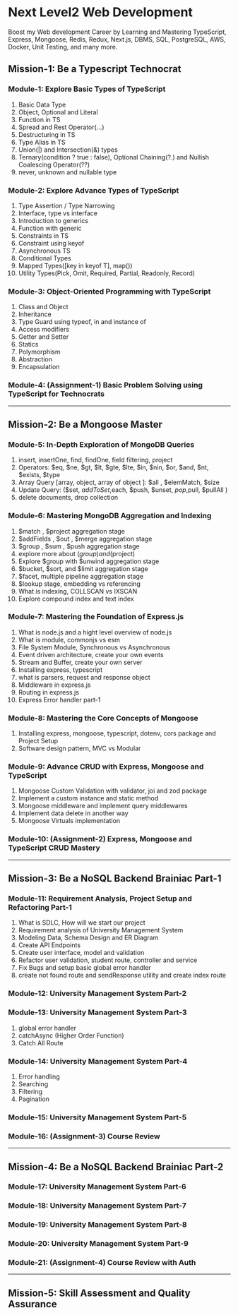 # Next Level2 Web Development

Boost my Web development Career by Learning and Mastering TypeScript, Express, Mongoose, Redis, Redux, Next.js, DBMS, SQL, PostgreSQL, AWS, Docker, Unit Testing, and many more.

## Mission-1: Be a Typescript Technocrat

### Module-1: Explore Basic Types of TypeScript

1. Basic Data Type
1. Object, Optional and Literal
1. Function in TS
1. Spread and Rest Operator(...)
1. Destructuring in TS
1. Type Alias in TS
1. Union(|) and Intersection(&) types
1. Ternary(condition ? true : false), Optional Chaining(?.) and Nullish Coalescing Operator(??)
1. never, unknown and nullable type

### Module-2: Explore Advance Types of TypeScript

1. Type Assertion / Type Narrowing
1. Interface, type vs interface
1. Introduction to generics
1. Function with generic
1. Constraints in TS
1. Constraint using keyof
1. Asynchronous TS
1. Conditional Types
1. Mapped Types([key in keyof T], map())
1. Utility Types(Pick, Omit, Required, Partial, Readonly, Record)

### Module-3: Object-Oriented Programming with TypeScript

1. Class and Object
1. Inheritance
1. Type Guard using typeof, in and instance of
1. Access modifiers
1. Getter and Setter
1. Statics
1. Polymorphism
1. Abstraction
1. Encapsulation

### Module-4: (Assignment-1) Basic Problem Solving using TypeScript for Technocrats

---

## Mission-2: Be a Mongoose Master

### Module-5: In-Depth Exploration of MongoDB Queries

1. insert, insertOne, find, findOne, field filtering, project
1. Operators: $eq, $ne, $gt, $lt, $gte, $lte, $in, $nin, $or, $and, $nt, $exists, $type
1. Array Query [array, object, array of object ]: $all , $elemMatch, $size
1. Update Query: ($set, $addToSet,$each, $push, $unset, $pop,$pull, $pullAll )
1. delete documents, drop collection

### Module-6: Mastering MongoDB Aggregation and Indexing

1. $match , $project aggregation stage
1. $addFields , $out , $merge aggregation stage
1. $group , $sum , $push aggregation stage
1. explore more about ($group) and ($project)
1. Explore $group with $unwind aggregation stage
1. $bucket, $sort, and $limit aggregation stage
1. $facet, multiple pipeline aggregation stage
1. $lookup stage, embedding vs referencing
1. What is indexing, COLLSCAN vs IXSCAN
1. Explore compound index and text index

### Module-7: Mastering the Foundation of Express.js

1. What is node.js and a hight level overview of node.js
1. What is module, commonjs vs esm
1. File System Module, Synchronous vs Asynchronous
1. Event driven architecture, create your own events
1. Stream and Buffer, create your own server
1. Installing express, typescript
1. what is parsers, request and response object
1. Middleware in express.js
1. Routing in express.js
1. Express Error handler part-1

### Module-8: Mastering the Core Concepts of Mongoose

1. Installing express, mongoose, typescript, dotenv, cors package and Project Setup
1. Software design pattern, MVC vs Modular

### Module-9: Advance CRUD with Express, Mongoose and TypeScript

1. Mongoose Custom Validation with validator, joi and zod package
1. Implement a custom instance and static method
1. Mongoose middleware and implement query middlewares
1. Implement data delete in another way
1. Mongoose Virtuals implementation

### Module-10: (Assignment-2) Express, Mongoose and TypeScript CRUD Mastery

---

## Mission-3: Be a NoSQL Backend Brainiac Part-1

### Module-11: Requirement Analysis, Project Setup and Refactoring Part-1

1. What is SDLC, How will we start our project
1. Requirement analysis of University Management System
1. Modeling Data, Schema Design and ER Diagram
1. Create API Endpoints
1. Create user interface, model and validation
1. Refactor user validation, student route, controller and service
1. Fix Bugs and setup basic global error handler
1. create not found route and sendResponse utility and create index route

### Module-12: University Management System Part-2

### Module-13: University Management System Part-3

1. global error handler
1. catchAsync (Higher Order Function)
1. Catch All Route

### Module-14: University Management System Part-4

1. Error handling
1. Searching
1. Filtering
1. Pagination

### Module-15: University Management System Part-5

### Module-16: (Assignment-3) Course Review

---

## Mission-4: Be a NoSQL Backend Brainiac Part-2

### Module-17: University Management System Part-6

### Module-18: University Management System Part-7

### Module-19: University Management System Part-8

### Module-20: University Management System Part-9

### Module-21: (Assignment-4) Course Review with Auth

---

## Mission-5: Skill Assessment and Quality Assurance
